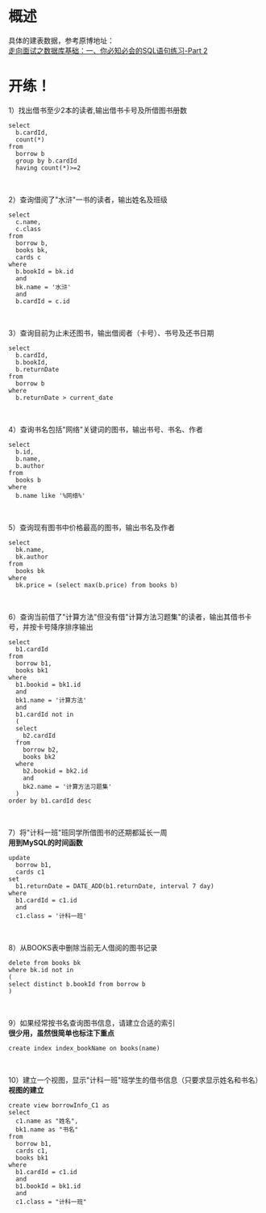 # 概述
具体的建表数据，参考原博地址：<br>
[走向面试之数据库基础：一、你必知必会的SQL语句练习-Part 2][1]

# 开练！
1）找出借书至少2本的读者,输出借书卡号及所借图书册数

``` stylus
select
  b.cardId,
  count(*)
from
  borrow b
  group by b.cardId
  having count(*)>=2
```
<br>

2）查询借阅了"水浒"一书的读者，输出姓名及班级

``` stylus
select
  c.name,
  c.class
from
  borrow b,
  books bk,
  cards c
where
  b.bookId = bk.id
  and
  bk.name = '水浒'
  and
  b.cardId = c.id
```
<br>

3）查询目前为止未还图书，输出借阅者（卡号）、书号及还书日期

``` stylus
select
  b.cardId,
  b.bookId,
  b.returnDate
from
  borrow b
where
  b.returnDate > current_date
```
<br>

4）查询书名包括"网络"关键词的图书，输出书号、书名、作者

``` stylus
select
  b.id,
  b.name,
  b.author
from
  books b
where
  b.name like '%网络%'
```
<br>

5）查询现有图书中价格最高的图书，输出书名及作者

``` stylus
select
  bk.name,
  bk.author
from
  books bk
where
  bk.price = (select max(b.price) from books b)
```
<br>

6）查询当前借了"计算方法"但没有借"计算方法习题集"的读者，输出其借书卡号，并按卡号降序排序输出

``` stylus
select
  b1.cardId
from
  borrow b1,
  books bk1
where
  b1.bookid = bk1.id
  and
  bk1.name = '计算方法' 
  and
  b1.cardId not in
  (
  select
    b2.cardId
  from
    borrow b2,
    books bk2
  where
    b2.bookid = bk2.id
    and
    bk2.name = '计算方法习题集'
  )
order by b1.cardId desc
```
<br>

7）将"计科一班"班同学所借图书的还期都延长一周
<br>
**用到MySQL的时间函数**
``` stylus
update
  borrow b1,
  cards c1
set
  b1.returnDate = DATE_ADD(b1.returnDate, interval 7 day)
where
  b1.cardId = c1.id
  and
  c1.class = '计科一班'
```
<br>

8）从BOOKS表中删除当前无人借阅的图书记录

``` stylus
delete from books bk
where bk.id not in
(
select distinct b.bookId from borrow b
)
```
<br>

9）如果经常按书名查询图书信息，请建立合适的索引
<br>
**很少用，虽然很简单也标注下重点**

``` stylus
create index index_bookName on books(name)
```
<br>

10）建立一个视图，显示"计科一班"班学生的借书信息（只要求显示姓名和书名）
<br>
**视图的建立**

``` stylus
create view borrowInfo_C1 as
select
  c1.name as "姓名",
  bk1.name as "书名"
from
  borrow b1,
  cards c1,
  books bk1
where
  b1.cardId = c1.id
  and
  b1.bookId = bk1.id
  and
  c1.class = "计科一班"
```
<br>
















  [1]: http://www.cnblogs.com/edisonchou/p/3886801.html